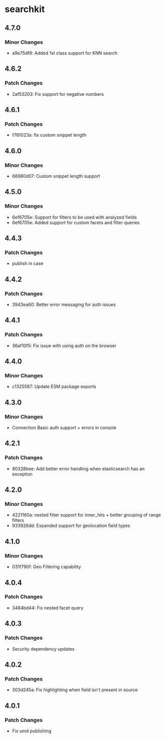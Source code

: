 # searchkit

## 4.7.0

### Minor Changes

- a9e75df8: Added 1st class support for KNN search

## 4.6.2

### Patch Changes

- 2af53203: Fix support for negative numbers

## 4.6.1

### Patch Changes

- f781023a: fix custom snippet length

## 4.6.0

### Minor Changes

- 66980d07: Custom snippet length support

## 4.5.0

### Minor Changes

- 6ef6705e: Support for filters to be used with analyzed fields
- 6ef6705e: Added support for custom facets and filter queries

## 4.4.3

### Patch Changes

- publish in case

## 4.4.2

### Patch Changes

- 3943ea60: Better error messaging for auth issues

## 4.4.1

### Patch Changes

- 36af10f5: Fix issue with using auth on the browser

## 4.4.0

### Minor Changes

- c1325587: Update ESM package exports

## 4.3.0

### Minor Changes

- Connection Basic auth support + errors in console

## 4.2.1

### Patch Changes

- 80328bee: Add better error handling when elasticsearch has an exception

## 4.2.0

### Minor Changes

- 4221160a: nested filter support for inner_hits + better grouping of range filters
- 933926dd: Expanded support for geolocation field types

## 4.1.0

### Minor Changes

- 031f790f: Geo Filtering capability

## 4.0.4

### Patch Changes

- 3484bd44: Fix nested facet query

## 4.0.3

### Patch Changes

- Security dependency updates

## 4.0.2

### Patch Changes

- 303d245a: Fix highlighting when field isn't present in source

## 4.0.1

### Patch Changes

- Fix umd publishing
